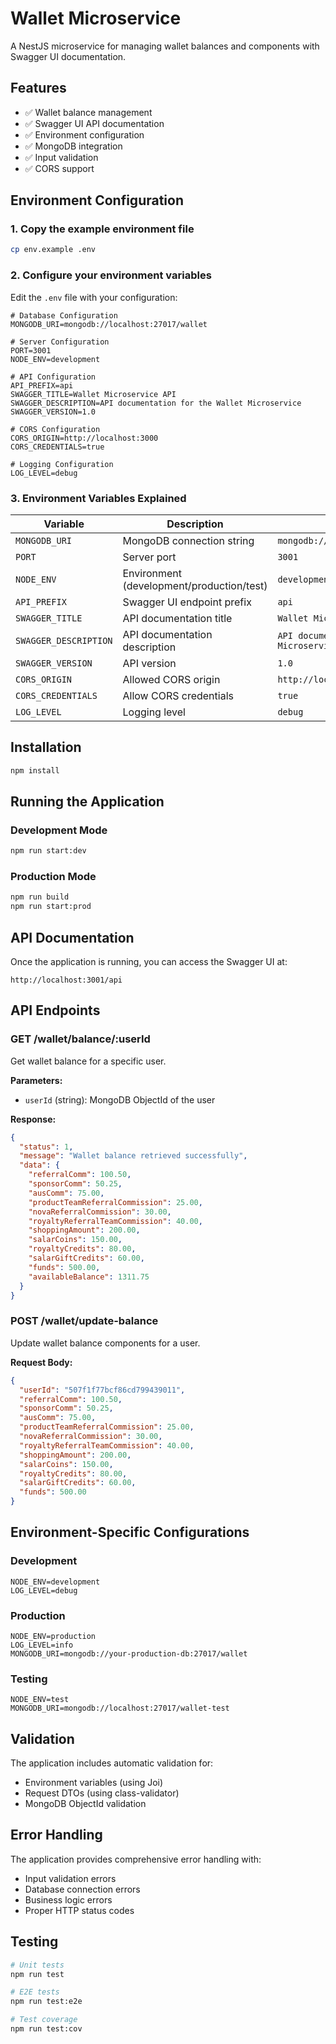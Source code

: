 # Wallet Microservice

A NestJS microservice for managing wallet balances and components with Swagger UI documentation.

## Features

- ✅ Wallet balance management
- ✅ Swagger UI API documentation
- ✅ Environment configuration
- ✅ MongoDB integration
- ✅ Input validation
- ✅ CORS support

## Environment Configuration

### 1. Copy the example environment file

```bash
cp env.example .env
```

### 2. Configure your environment variables

Edit the `.env` file with your configuration:

```env
# Database Configuration
MONGODB_URI=mongodb://localhost:27017/wallet

# Server Configuration
PORT=3001
NODE_ENV=development

# API Configuration
API_PREFIX=api
SWAGGER_TITLE=Wallet Microservice API
SWAGGER_DESCRIPTION=API documentation for the Wallet Microservice
SWAGGER_VERSION=1.0

# CORS Configuration
CORS_ORIGIN=http://localhost:3000
CORS_CREDENTIALS=true

# Logging Configuration
LOG_LEVEL=debug
```

### 3. Environment Variables Explained

| Variable | Description | Default |
|----------|-------------|---------|
| `MONGODB_URI` | MongoDB connection string | `mongodb://localhost:27017/wallet` |
| `PORT` | Server port | `3001` |
| `NODE_ENV` | Environment (development/production/test) | `development` |
| `API_PREFIX` | Swagger UI endpoint prefix | `api` |
| `SWAGGER_TITLE` | API documentation title | `Wallet Microservice API` |
| `SWAGGER_DESCRIPTION` | API documentation description | `API documentation for the Wallet Microservice` |
| `SWAGGER_VERSION` | API version | `1.0` |
| `CORS_ORIGIN` | Allowed CORS origin | `http://localhost:3000` |
| `CORS_CREDENTIALS` | Allow CORS credentials | `true` |
| `LOG_LEVEL` | Logging level | `debug` |

## Installation

```bash
npm install
```

## Running the Application

### Development Mode
```bash
npm run start:dev
```

### Production Mode
```bash
npm run build
npm run start:prod
```

## API Documentation

Once the application is running, you can access the Swagger UI at:

```
http://localhost:3001/api
```

## API Endpoints

### GET /wallet/balance/:userId
Get wallet balance for a specific user.

**Parameters:**
- `userId` (string): MongoDB ObjectId of the user

**Response:**
```json
{
  "status": 1,
  "message": "Wallet balance retrieved successfully",
  "data": {
    "referralComm": 100.50,
    "sponsorComm": 50.25,
    "ausComm": 75.00,
    "productTeamReferralCommission": 25.00,
    "novaReferralCommission": 30.00,
    "royaltyReferralTeamCommission": 40.00,
    "shoppingAmount": 200.00,
    "salarCoins": 150.00,
    "royaltyCredits": 80.00,
    "salarGiftCredits": 60.00,
    "funds": 500.00,
    "availableBalance": 1311.75
  }
}
```

### POST /wallet/update-balance
Update wallet balance components for a user.

**Request Body:**
```json
{
  "userId": "507f1f77bcf86cd799439011",
  "referralComm": 100.50,
  "sponsorComm": 50.25,
  "ausComm": 75.00,
  "productTeamReferralCommission": 25.00,
  "novaReferralCommission": 30.00,
  "royaltyReferralTeamCommission": 40.00,
  "shoppingAmount": 200.00,
  "salarCoins": 150.00,
  "royaltyCredits": 80.00,
  "salarGiftCredits": 60.00,
  "funds": 500.00
}
```

## Environment-Specific Configurations

### Development
```env
NODE_ENV=development
LOG_LEVEL=debug
```

### Production
```env
NODE_ENV=production
LOG_LEVEL=info
MONGODB_URI=mongodb://your-production-db:27017/wallet
```

### Testing
```env
NODE_ENV=test
MONGODB_URI=mongodb://localhost:27017/wallet-test
```

## Validation

The application includes automatic validation for:
- Environment variables (using Joi)
- Request DTOs (using class-validator)
- MongoDB ObjectId validation

## Error Handling

The application provides comprehensive error handling with:
- Input validation errors
- Database connection errors
- Business logic errors
- Proper HTTP status codes

## Testing

```bash
# Unit tests
npm run test

# E2E tests
npm run test:e2e

# Test coverage
npm run test:cov
``` 
